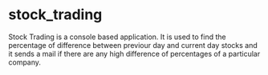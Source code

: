 # stock_trading
Stock Trading is a console based application. It is used to find the percentage of difference between previour day and current day stocks and it sends a mail if there are any high difference of percentages of a particular company.
